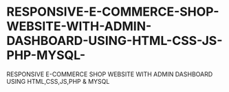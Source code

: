 # RESPONSIVE-E-COMMERCE-SHOP-WEBSITE-WITH-ADMIN-DASHBOARD-USING-HTML-CSS-JS-PHP-MYSQL-
RESPONSIVE E-COMMERCE SHOP WEBSITE WITH ADMIN DASHBOARD USING HTML,CSS,JS,PHP &amp; MYSQL 
